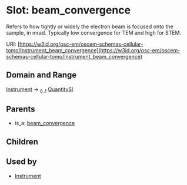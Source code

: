 
# Slot: beam_convergence

Refers to how tightly or widely the electron beam is focused onto the sample, in mrad. Typically low convergence for TEM and high for STEM.

URI: [https://w3id.org/osc-em/oscem-schemas-cellular-tomo/Instrument_beam_convergence](https://w3id.org/osc-em/oscem-schemas-cellular-tomo/Instrument_beam_convergence)


## Domain and Range

[Instrument](Instrument.md) &#8594;  <sub>0..1</sub> [QuantitySI](QuantitySI.md)

## Parents

 *  is_a: [beam_convergence](beam_convergence.md)

## Children


## Used by

 * [Instrument](Instrument.md)
